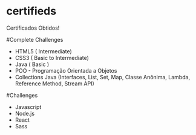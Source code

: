 # certifieds
Certificados Obtidos!

#Complete Challenges
- HTML5 ( Intermediate)
- CSS3 ( Basic to Intermediate)
- Java ( Basic )
- POO - Programação Orientada a Objetos
- Collections Java (Interfaces, List, Set, Map, Classe Anônima, Lambda, Reference Method, Stream API)

#Challenges

- Javascript
- Node.js
- React
- Sass
